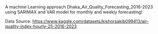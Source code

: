 A machine Learning approach Dhaka_Air_Quality_Forecasting_2016-2023 using SARIMAX and VAR model for monthly and weekly forecasting! 

Data Source: https://www.kaggle.com/datasets/kishorsakib099413/air-quality-index-hourly-25-2016-2023
